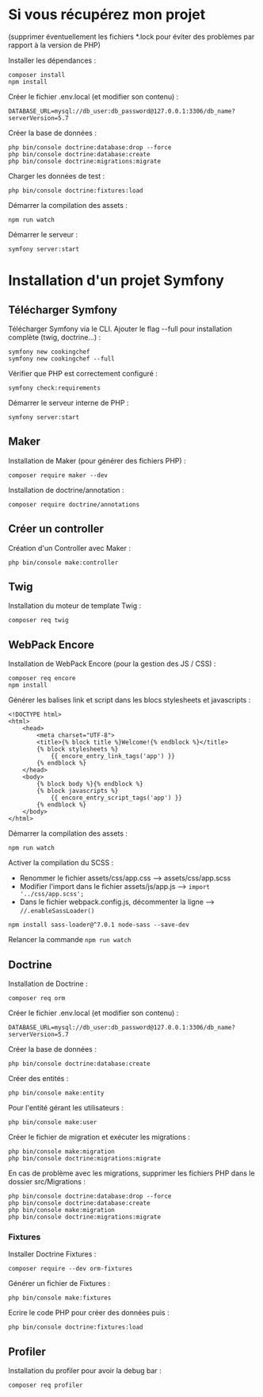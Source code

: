 # Si vous récupérez mon projet

(supprimer éventuellement les fichiers *.lock pour éviter des problèmes par rapport à la version de PHP)

Installer les dépendances :
```shell script
composer install
npm install
```

Créer le fichier .env.local (et modifier son contenu) :
```dotenv
DATABASE_URL=mysql://db_user:db_password@127.0.0.1:3306/db_name?serverVersion=5.7
```

Créer la base de données :
```shell script
php bin/console doctrine:database:drop --force
php bin/console doctrine:database:create
php bin/console doctrine:migrations:migrate
```

Charger les données de test :
```shell script
php bin/console doctrine:fixtures:load
```

Démarrer la compilation des assets :
```shell script
npm run watch
```

Démarrer le serveur :
```shell script
symfony server:start
```

# Installation d'un projet Symfony

## Télécharger Symfony
Télécharger Symfony via le CLI. Ajouter le flag --full pour installation complète (twig, doctrine...) :
```shell script
symfony new cookingchef
symfony new cookingchef --full
```

Vérifier que PHP est correctement configuré :
```shell script
symfony check:requirements
```

Démarrer le serveur interne de PHP :
```shell script
symfony server:start
```

## Maker
Installation de Maker (pour générer des fichiers PHP) :
```shell script
composer require maker --dev
```

Installation de doctrine/annotation :
```shell script
composer require doctrine/annotations
```

## Créer un controller
Création d'un Controller avec Maker :
```shell script
php bin/console make:controller
```

## Twig
Installation du moteur de template Twig :
```shell script
composer req twig
```

## WebPack Encore
Installation de WebPack Encore (pour la gestion des JS / CSS) :
```shell script
composer req encore
npm install
```

Générer les balises link et script dans les blocs stylesheets et javascripts :
```twig
<!DOCTYPE html>
<html>
    <head>
        <meta charset="UTF-8">
        <title>{% block title %}Welcome!{% endblock %}</title>
        {% block stylesheets %}
            {{ encore_entry_link_tags('app') }}
        {% endblock %}
    </head>
    <body>
        {% block body %}{% endblock %}
        {% block javascripts %}
            {{ encore_entry_script_tags('app') }}
        {% endblock %}
    </body>
</html>
```

Démarrer la compilation des assets :
```shell script
npm run watch
```

Activer la compilation du SCSS :
- Renommer le fichier assets/css/app.css --> assets/css/app.scss
- Modifier l'import dans le fichier assets/js/app.js --> ```import '../css/app.scss';```
- Dans le fichier webpack.config.js, décommenter la ligne --> ```//.enableSassLoader()```
```shell script
npm install sass-loader@^7.0.1 node-sass --save-dev
```
Relancer la commande ```npm run watch```

## Doctrine

Installation de Doctrine :
```shell script
composer req orm
```

Créer le fichier .env.local (et modifier son contenu) :
```dotenv
DATABASE_URL=mysql://db_user:db_password@127.0.0.1:3306/db_name?serverVersion=5.7
```

Créer la base de données :
```shell script
php bin/console doctrine:database:create
```

Créer des entités :
```shell script
php bin/console make:entity
```

Pour l'entité gérant les utilisateurs :
```shell script
php bin/console make:user
```

Créer le fichier de migration et exécuter les migrations :
```shell script
php bin/console make:migration
php bin/console doctrine:migrations:migrate
```

En cas de problème avec les migrations, supprimer les fichiers PHP dans le dossier src/Migrations :
```shell script
php bin/console doctrine:database:drop --force
php bin/console doctrine:database:create
php bin/console make:migration
php bin/console doctrine:migrations:migrate
```

### Fixtures

Installer Doctrine Fixtures :
```shell script
composer require --dev orm-fixtures
```

Générer un fichier de Fixtures :
```shell script
php bin/console make:fixtures
```

Ecrire le code PHP pour créer des données puis :
```shell script
php bin/console doctrine:fixtures:load
```

## Profiler

Installation du profiler pour avoir la debug bar :
```shell script
composer req profiler
```